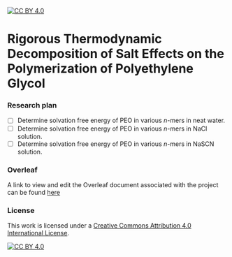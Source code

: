 [![CC BY 4.0][cc-by-shield]][cc-by]

# Rigorous Thermodynamic Decomposition of Salt Effects on the Polymerization of Polyethylene Glycol

### Research plan
- [ ] Determine solvation free energy of PEO in various _n_-mers in neat water.
- [ ] Determine solvation free energy of PEO in various _n_-mers in NaCl solution.
- [ ] Determine solvation free energy of PEO in various _n_-mers in NaSCN solution.

### Overleaf
A link to view and edit the Overleaf document associated with the project can be found [here](https://www.overleaf.com/8289365976jwqwswvjvjqh)

### License
This work is licensed under a
[Creative Commons Attribution 4.0 International License][cc-by].

[![CC BY 4.0][cc-by-image]][cc-by]

[cc-by]: http://creativecommons.org/licenses/by/4.0/
[cc-by-image]: https://i.creativecommons.org/l/by/4.0/88x31.png
[cc-by-shield]: https://img.shields.io/badge/License-CC%20BY%204.0-lightgrey.svg
